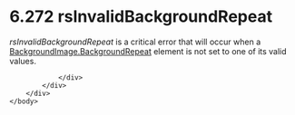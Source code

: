 <html dir="LTR" xmlns:mshelp="http://msdn.microsoft.com/mshelp" xmlns:ddue="http://ddue.schemas.microsoft.com/authoring/2003/5" xmlns:xlink="http://www.w3.org/1999/xlink" xmlns:tool="http://www.microsoft.com/tooltip">
    <head>
        <meta http-equiv="Content-Type" content="text/html; CHARSET=utf-8"></meta>
        <meta name="save" content="history"></meta>
        <title>6.272 rsInvalidBackgroundRepeat</title>
        <xml>
            <mshelp:toctitle title="6.272 rsInvalidBackgroundRepeat"></mshelp:toctitle>
            <mshelp:rltitle title="[MS-RDL]: rsInvalidBackgroundRepeat"></mshelp:rltitle>
            <mshelp:keyword index="A" term="d043f5ba-f248-4a83-b660-95bc5b46baec"></mshelp:keyword>
            <mshelp:attr name="DCSext.ContentType" value="open specification"></mshelp:attr>
            <mshelp:attr name="AssetID" value="d043f5ba-f248-4a83-b660-95bc5b46baec"></mshelp:attr>
            <mshelp:attr name="TopicType" value="kbRef"></mshelp:attr>
            <mshelp:attr name="DCSext.Title" value="[MS-RDL]: rsInvalidBackgroundRepeat" />
        </xml>
    </head>
    <body>
        <div id="header">
            <h1 class="heading">6.272 rsInvalidBackgroundRepeat</h1>
        </div>
        <div id="mainSection">
            <div id="mainBody">
                <div id="allHistory" class="saveHistory"></div>
                <div id="sectionSection0" class="section" name="collapseableSection">
                    

<p><i>rsInvalidBackgroundRepeat</i> is a critical error that
will occur when a <a href="ddda78c1-41fa-4f6f-8338-75e87ec31483.md">BackgroundImage.BackgroundRepeat</a>
element is not set to one of its valid values.</p>


                </div>
            </div>
        </div>
    </body>
</html>